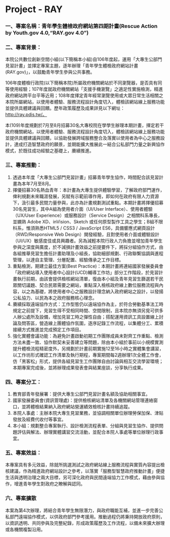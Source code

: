# Project - RAY

### 一、專案名稱：青年學生體檢政府網站第四期計畫(Rescue Action by Youth.gov 4.0,“RAY.gov 4.0”)

### 二、專案背景：
 本院公共數位創新空間小組(以下簡稱本小組)自106年度起，運用「大專生公部門見習計畫」並擇定專案主題，逐年辦理「青年學生體檢政府網站計畫(RAY.gov)」，以鼓勵青年學生參與公共事務。

 106年度體檢行政院(以下簡稱本院)所屬政府機關網站於不同瀏覽器，是否具有同等使用經驗；107年度就政府機關網站「支援手機瀏覽」之適足性實施檢測，精進政府網站跨平台平等近用；108年度擇定青年經常瀏覽使用或大眾日常生活相關之本院所屬網站，以使用者體驗、服務流程設計角度切入，體檢該網站線上服務功能並提供具體建議與回饋。歷年政策履歷及成果詳見以下網址：http://ray.pdis.tw/。

 本(109)年度規劃於7月至8月招募30名大專校院在學學生辦理本期計畫，擇定若干政府機關網站，以使用者體驗、服務流程設計角度切入，體檢該網站線上服務功能並提供具體建議與回饋，以協助發展跨域服務整合及落實以使用者為中心之服務設計，達成打造智慧政府的願景，並期能擴大推展此一結合公私部門力量之新興協作模式，於既往成功經驗之基礎上，賡續推進。


### 三、專案推動：
1.    透過本年度「大專生公部門見習計畫」招募青年學生協作，時間配合該見習計畫為本年7月至8月。
2.    擇優招募30名熱血青年：本計畫為大專生提供體驗學習，了解政府部門運作，俾利規劃未來職涯發展，另賦有示範前導作用，即如何在政府有限人力資源下，汲引最多民間力量參與，此亦為計畫規劃測試重點。本期計畫將擇優招募30名見習生，其中A組為使用者介面（UI/User Interface）、使用者體驗（UX/User Experience）或服務設計（Service Design）之相關科系專長，並嫻熟 Adobe XD、inVision、Sketch 或任何原型製作工具之學生；B組不限科系，惟須熟悉HTML5 / CSS3 / JavaScript ES6，具備響應式網頁設計（RWD/Responsive Web Design）開發經驗，且對使用者介面或體驗設計（UI/UX）敏感度佳或具興趣者。另為減輕本院行政人力負擔並增加青年學生參與之深度與廣度，於不減損計畫效益之前提要件下，將採分組協作方式，由各組推舉見習生擔任計畫助理及小組長，協助細部規劃、行政聯繫協調與進程管理，以達自主管理、分層配置、經驗傳承之工作目標。
3.    重點檢測，期建立最佳方案(Best Practice)：本期計畫將連結國家發展委員會「政府網站導入使用者中心設計(UCD)輔導工作坊」部分工作階段，於見習計畫執行前期，由該會提供檢核網站清單，復由本小組及青年見習生篩選若干民眾關切議題、契合民眾需要之網站，重點深入檢核政府線上數位服務流程與內容，以之為基礎，將使用者中心之服務設計理念納入政府網站之設計，以發揚公私協力、以民為本之政府服務核心理念。
4.    賡續採取遠端協作方式：工作型態仍以遠端協作為主，於符合勞動基準法工時規定之前提下，見習生得不受相同時間、空間限制，且本院亦無須另覓可供多人辦公處所及設備，增加見習工時之彈性自由；搭配運用資訊工具設置線上討論及問答區，營造線上團體協作氛圍，逐序記錄工作流程，以集體分工、累積接續方式推進並完成預定工作項目。
5.    強化實體會議功能：為避免計畫啟動初期工作團隊成員未對齊工作重點、檢測方法未盡一致、協作默契未妥善建立等問題，除由本小組於事前以小規模實測提升體檢流程精密度外，另規劃於計畫前期實施12至16小時之實體集會講習，以工作坊形式確認工作清單及執行期程，專案期間每2週辦理1次全體工作會，仿「黑客松」形式，提供各組見習生工作團隊自由討論與相互交流學習環境；本期專案完成後，並將辦理成果發表會與結業座談，分享執行成果。

### 四、專案分工：
1.    教育部青年發展署：提供大專生公部門見習計畫名額及協助相關事宜。
2.    國家發展委員會(資訊管理處)：提供檢核網站清單及各機關網站管理連絡窗口，並將體檢結果納入政府網站營運績效檢核計畫持續追蹤。
3.    本院人事處：主辦本院大專生見習業務，並協調相關單位辦理勞保加保、津貼發放及經費代收付等事宜。
4.    本小組：規劃整合專案執行、設計檢測流程表單、分組與見習生協作、提供問題評估與解法、辦理實體講習交流活動，並配合本院人事處等單位辦理行政事宜。

### 五、專案效益：
本專案具有多元效益，除就所挑選測試之政府網站線上服務流程與實質內容提出檢核建議，作為精進政府網站設計之參考，以落實「服務型智慧政府推動計畫」便捷生活與透明治理之兩大目標，另可深化政府與民間遠端協力工作模式，藉由參與協作，增進青年學生對政府之瞭解與認同。

### 六、專案擴散
本案為第4次辦理，將結合青年學生無限潛力，與政府職能互補，並進一步完善公私部門遠端協作模式，以供政府部門參考援用。推動過程仍將秉持開放政府原則，以資訊透明、共同參與及完整紀錄，形成政策履歷及工作流程，以備未來擴大辦理或各機關複製沿用。
